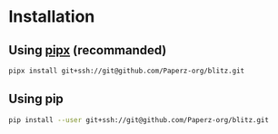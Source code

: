 # Installation

## Using [pipx](https://pipx.pypa.io/stable/installation/) (recommanded)
```bash
pipx install git+ssh://git@github.com/Paperz-org/blitz.git
```

## Using pip
```bash
pip install --user git+ssh://git@github.com/Paperz-org/blitz.git
```